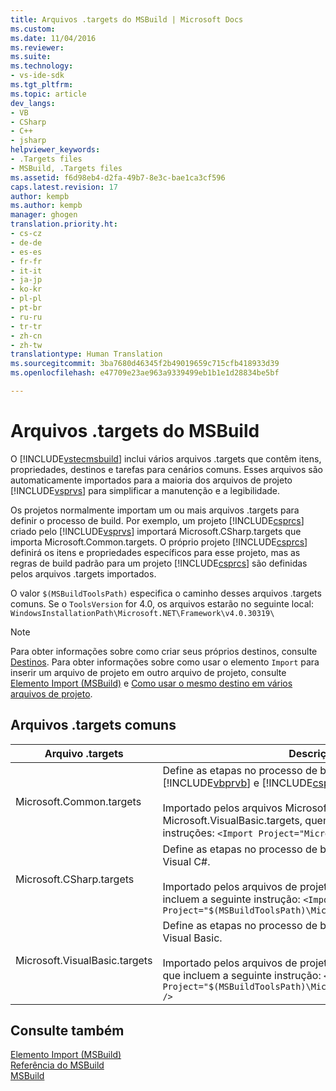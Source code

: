 ```yaml
---
title: Arquivos .targets do MSBuild | Microsoft Docs
ms.custom: 
ms.date: 11/04/2016
ms.reviewer: 
ms.suite: 
ms.technology:
- vs-ide-sdk
ms.tgt_pltfrm: 
ms.topic: article
dev_langs:
- VB
- CSharp
- C++
- jsharp
helpviewer_keywords:
- .Targets files
- MSBuild, .Targets files
ms.assetid: f6d98eb4-d2fa-49b7-8e3c-bae1ca3cf596
caps.latest.revision: 17
author: kempb
ms.author: kempb
manager: ghogen
translation.priority.ht:
- cs-cz
- de-de
- es-es
- fr-fr
- it-it
- ja-jp
- ko-kr
- pl-pl
- pt-br
- ru-ru
- tr-tr
- zh-cn
- zh-tw
translationtype: Human Translation
ms.sourcegitcommit: 3ba7680d46345f2b49019659c715cfb418933d39
ms.openlocfilehash: e47709e23ae963a9339499eb1b1e1d28834be5bf

---
```

# <a name="msbuild-targets-files"></a>Arquivos .targets do MSBuild
O [!INCLUDE[vstecmsbuild](../extensibility/internals/includes/vstecmsbuild_md.md)] inclui vários arquivos .targets que contêm itens, propriedades, destinos e tarefas para cenários comuns. Esses arquivos são automaticamente importados para a maioria dos arquivos de projeto [!INCLUDE[vsprvs](../code-quality/includes/vsprvs_md.md)] para simplificar a manutenção e a legibilidade.  
  
 Os projetos normalmente importam um ou mais arquivos .targets para definir o processo de build. Por exemplo, um projeto [!INCLUDE[csprcs](../data-tools/includes/csprcs_md.md)] criado pelo [!INCLUDE[vsprvs](../code-quality/includes/vsprvs_md.md)] importará Microsoft.CSharp.targets que importa Microsoft.Common.targets. O próprio projeto [!INCLUDE[csprcs](../data-tools/includes/csprcs_md.md)] definirá os itens e propriedades específicos para esse projeto, mas as regras de build padrão para um projeto [!INCLUDE[csprcs](../data-tools/includes/csprcs_md.md)] são definidas pelos arquivos .targets importados.  
  
 O valor `$(MSBuildToolsPath)` especifica o caminho desses arquivos .targets comuns. Se o `ToolsVersion` for 4.0, os arquivos estarão no seguinte local: `WindowsInstallationPath\Microsoft.NET\Framework\v4.0.30319\`  
  
> [!NOTE]
>  Para obter informações sobre como criar seus próprios destinos, consulte [Destinos](../msbuild/msbuild-targets.md). Para obter informações sobre como usar o elemento `Import` para inserir um arquivo de projeto em outro arquivo de projeto, consulte [Elemento Import (MSBuild)](../msbuild/import-element-msbuild.md) e [Como usar o mesmo destino em vários arquivos de projeto](../msbuild/how-to-use-the-same-target-in-multiple-project-files.md).  
  
## <a name="common-targets-files"></a>Arquivos .targets comuns  
  
|Arquivo .targets|Descrição|  
|-------------------|-----------------|  
|Microsoft.Common.targets|Define as etapas no processo de build padrão de projetos [!INCLUDE[vbprvb](../code-quality/includes/vbprvb_md.md)] e [!INCLUDE[csprcs](../data-tools/includes/csprcs_md.md)].<br /><br /> Importado pelos arquivos Microsoft.CSharp.targets e Microsoft.VisualBasic.targets, quem incluem as seguintes instruções: `<Import Project="Microsoft.Common.targets" />`|  
|Microsoft.CSharp.targets|Define as etapas no processo de build padrão de projetos do Visual C#.<br /><br /> Importado pelos arquivos de projeto do Visual C# (.csproj), que incluem a seguinte instrução: `<Import Project="$(MSBuildToolsPath)\Microsoft.CSharp.targets" />`|  
|Microsoft.VisualBasic.targets|Define as etapas no processo de build padrão de projetos do Visual Basic.<br /><br /> Importado pelos arquivos de projeto do Visual Basic (.vbproj), que incluem a seguinte instrução: `<Import Project="$(MSBuildToolsPath)\Microsoft.VisualBasic.targets" />`|  
  
## <a name="see-also"></a>Consulte também  
 [Elemento Import (MSBuild)](../msbuild/import-element-msbuild.md)   
 [Referência do MSBuild](../msbuild/msbuild-reference.md)  
 [MSBuild](../msbuild/msbuild.md)


<!--HONumber=Feb17_HO4-->



